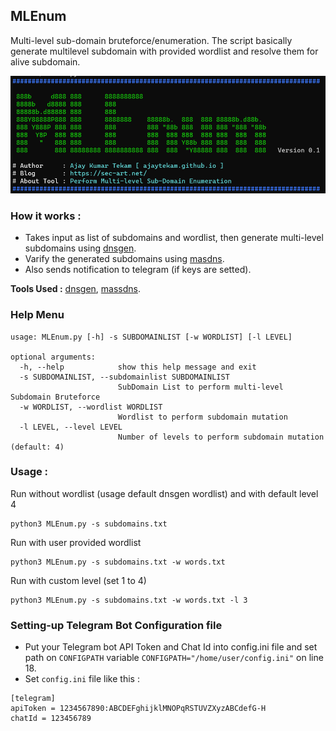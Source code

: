 ## MLEnum  

Multi-level sub-domain bruteforce/enumeration. The script basically generate multilevel subdomain with provided wordlist and resolve them for alive subdomain.

![](sc.png)   

### How it works :  

* Takes input as list of subdomains and wordlist, then generate multi-level subdomains using [dnsgen](https://github.com/ProjectAnte/dnsgen).  
* Varify the generated subdomains using [masdns](https://github.com/blechschmidt/massdns).    
* Also sends notification to telegram (if keys are setted).  

__Tools Used :__ [dnsgen](https://github.com/ProjectAnte/dnsgen), [massdns](https://github.com/blechschmidt/massdns).   

### Help Menu 

```    
usage: MLEnum.py [-h] -s SUBDOMAINLIST [-w WORDLIST] [-l LEVEL]

optional arguments:
  -h, --help            show this help message and exit
  -s SUBDOMAINLIST, --subdomainlist SUBDOMAINLIST
                        SubDomain List to perform multi-level Subdomain Bruteforce
  -w WORDLIST, --wordlist WORDLIST
                        Wordlist to perform subdomain mutation
  -l LEVEL, --level LEVEL
                        Number of levels to perform subdomain mutation (default: 4)
```  

### Usage :  

Run without wordlist (usage default dnsgen wordlist) and with default level 4    

```  
python3 MLEnum.py -s subdomains.txt 
```  

Run with user provided wordlist  

```   
python3 MLEnum.py -s subdomains.txt -w words.txt 
```  

Run with custom level (set 1 to 4)   

```  
python3 MLEnum.py -s subdomains.txt -w words.txt -l 3
```  

### Setting-up Telegram Bot Configuration file 

* Put your Telegram bot API Token and Chat Id into config.ini file and set path on `CONFIGPATH` variable `CONFIGPATH="/home/user/config.ini"` on line 18.    
* Set `config.ini` file like this :   

```   
[telegram]
apiToken = 1234567890:ABCDEFghijklMNOPqRSTUVZXyzABCdefG-H
chatId = 123456789
```   
